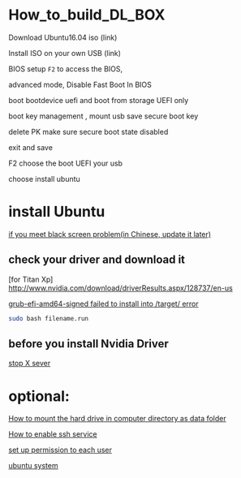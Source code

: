 # How_to_build_DL_BOX


Download Ubuntu16.04 iso (link)

Install ISO on your own USB (link) 

BIOS setup
`F2` to access the BIOS,

advanced mode, Disable Fast Boot In BIOS  

boot bootdevice  uefi and
boot from storage UEFI only 

boot key management , mount usb
save secure boot key 

delete PK
make sure secure boot state disabled


exit and save 


F2
choose the boot UEFI your usb


choose install ubuntu
# install Ubuntu
[if you meet black screen problem(in Chinese, update it later)](ubuntu_black_screen(Chinese).md)

## check your driver and download it
[for Titan Xp] http://www.nvidia.com/download/driverResults.aspx/128737/en-us

[grub-efi-amd64-signed failed to install into /target/ error](https://forums.linuxmint.com/viewtopic.php?f=42&t=122276)

```bash
sudo bash filename.run
```

## before you install Nvidia Driver
[stop X sever](stop_X_service.md)


# optional:
[How to mount the hard drive in computer directory as data folder](mount_harddrive_as_data.md)

[How to enable ssh service](http://ubuntuhandbook.org/index.php/2016/04/enable-ssh-ubuntu-16-04-lts/)

[set up permission to each user](link)

[ubuntu system ](http://www.rodsbooks.com/linux-uefi/#preparing)
